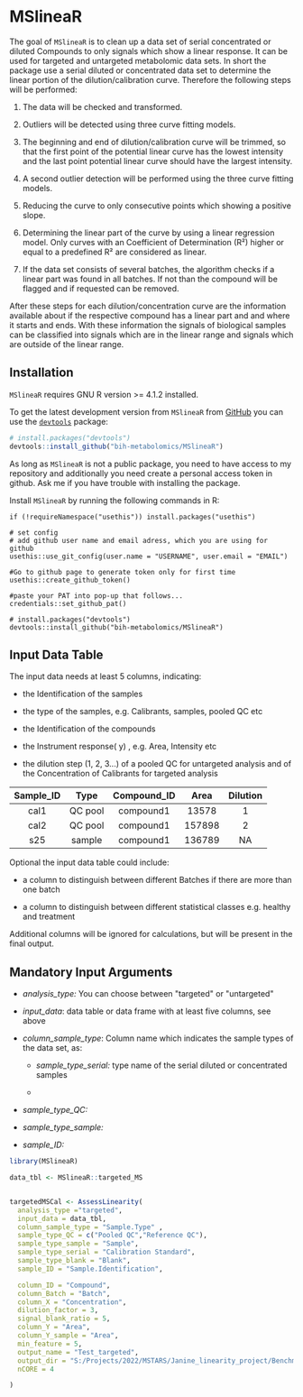 # MSlineaR

<!-- badges: start -->

<!-- badges: end -->

The goal of `MSlineaR` is to clean up a data set of serial concentrated or diluted Compounds to only signals which show a linear response. It can be used for targeted and untargeted metabolomic data sets. In short the package use a serial diluted or concentrated data set to determine the linear portion of the dilution/calibration curve. Therefore the following steps will be performed:

1.  The data will be checked and transformed.

2.  Outliers will be detected using three curve fitting models.

3.  The beginning and end of dilution/calibration curve will be trimmed, so that the first point of the potential linear curve has the lowest intensity and the last point potential linear curve should have the largest intensity.

4.  A second outlier detection will be performed using the three curve fitting models.

5.  Reducing the curve to only consecutive points which showing a positive slope.

6.  Determining the linear part of the curve by using a linear regression model. Only curves with an Coefficient of Determination (R²) higher or equal to a predefined R² are considered as linear.

7.  If the data set consists of several batches, the algorithm checks if a linear part was found in all batches. If not than the compound will be flagged and if requested can be removed.

After these steps for each dilution/concentration curve are the information available about if the respective compound has a linear part and and where it starts and ends. With these information the signals of biological samples can be classified into signals which are in the linear range and signals which are outside of the linear range.

## Installation

`MSlineaR` requires GNU R version \>= 4.1.2 installed.

To get the latest development version from `MSlineaR` from [GitHub](https://github.com/) you can use the [`devtools`](https://github.com/r-lib/devtools) package:

``` r
# install.packages("devtools")
devtools::install_github("bih-metabolomics/MSlineaR")
```

As long as `MSlineaR` is not a public package, you need to have access to my repository and additionally you need create a personal access token in github. Ask me if you have trouble with installing the package.

Install `MSlineaR` by running the following commands in R:

    if (!requireNamespace("usethis")) install.packages("usethis")
      
    # set config
    # add github user name and email adress, which you are using for github
    usethis::use_git_config(user.name = "USERNAME", user.email = "EMAIL")

    #Go to github page to generate token only for first time
    usethis::create_github_token()

    #paste your PAT into pop-up that follows...
    credentials::set_github_pat()

    # install.packages("devtools")
    devtools::install_github("bih-metabolomics/MSlineaR")

## Input Data Table

The input data needs at least 5 columns, indicating:

-   the Identification of the samples

-   the type of the samples, e.g. Calibrants, samples, pooled QC etc

-   the Identification of the compounds

-   the Instrument response( y) , e.g. Area, Intensity etc

-   the dilution step (1, 2, 3...) of a pooled QC for untargeted analysis and of the Concentration of Calibrants for targeted analysis

| Sample_ID |  Type   | Compound_ID |  Area  | Dilution |
|:---------:|:-------:|:-----------:|:------:|:--------:|
|   cal1    | QC pool |  compound1  | 13578  |    1     |
|   cal2    | QC pool |  compound1  | 157898 |    2     |
|    s25    | sample  |  compound1  | 136789 |    NA    |

Optional the input data table could include:

-   a column to distinguish between different Batches if there are more than one batch

-   a column to distinguish between different statistical classes e.g. healthy and treatment

Additional columns will be ignored for calculations, but will be present in the final output.

## Mandatory Input Arguments

-   *analysis_type:* You can choose between "targeted" or "untargeted"

-   *input_data*: data table or data frame with at least five columns, see above

-   *column_sample_type*: Column name which indicates the sample types of the data set, as:

    -   *sample_type_serial:* type name of the serial diluted or concentrated samples

    -   

-   *sample_type_QC:*

-   *sample_type_sample:*

-   *sample_ID:*

``` r
library(MSlineaR)

data_tbl <- MSlineaR::targeted_MS


targetedMSCal <- AssessLinearity(
  analysis_type ="targeted",
  input_data = data_tbl,
  column_sample_type = "Sample.Type" ,
  sample_type_QC = c("Pooled QC","Reference QC"),
  sample_type_sample = "Sample",
  sample_type_serial = "Calibration Standard",
  sample_type_blank = "Blank",
  sample_ID = "Sample.Identification",

  column_ID = "Compound",
  column_Batch = "Batch",
  column_X = "Concentration",
  dilution_factor = 3,
  signal_blank_ratio = 5,
  column_Y = "Area",
  column_Y_sample = "Area",
  min_feature = 5,
  output_name = "Test_targeted",
  output_dir = "S:/Projects/2022/MSTARS/Janine_linearity_project/Benchmark data/targeted/230419",
  nCORE = 4

)
```
